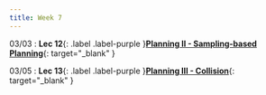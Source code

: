 ```yaml
---
title: Week 7
---
```

03/03
: **Lec 12**{: .label .label-purple }[**Planning II - Sampling-based Planning**](/CSCI5551-Spr25/assets/slides/lec12_planning_4_sampling_planning.pdf){: target="_blank" }

03/05
: **Lec 13**{: .label .label-purple }[**Planning III - Collision**](/CSCI5551-Spr25/assets/slides/lec13_planning_5_collision_detection.pdf){: target="_blank" }